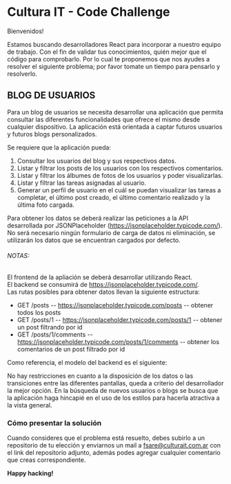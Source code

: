 # Cultura IT - Code Challenge

Bienvenidos!

Estamos buscando desarrolladores React para incorporar a nuestro equipo de trabajo. 
Con el fin de validar tus conocimientos, quién mejor que el código para comprobarlo. Por lo cual te proponemos que nos ayudes a resolver el siguiente problema; por favor tomate un tiempo para pensarlo y resolverlo.

## BLOG DE USUARIOS

Para un blog de usuarios se necesita desarrollar una aplicación que permita consultar las diferentes funcionalidades que ofrece el mismo desde cualquier dispositivo. La aplicación está orientada a captar futuros usuarios y futuros blogs personalizados.

Se requiere que la aplicación pueda: 
1. Consultar los usuarios del blog y sus respectivos datos.
2. Listar y filtrar los posts de los usuarios con los respectivos comentarios.
3. Listar y filtrar los álbumes de fotos de los usuarios y poder visualizarlas.
4. Listar y filtrar las tareas asignadas al usuario.
5. Generar un perfil de usuario en el cuál se puedan visualizar las tareas a completar, el último post creado, el último comentario realizado y la última foto cargada.

Para obtener los datos se deberá realizar las peticiones a la API desarrollada por JSONPlaceholder (https://jsonplaceholder.typicode.com/). No será necesario ningún formulario de carga de datos ni eliminación, se utilizarán los datos que se encuentran cargados por defecto.

###### NOTAS:
El frontend de la apliación se deberá desarrollar utilizando React.  
El backend se consumirá de https://jsonplaceholder.typicode.com/.  
Las rutas posibles para obtener datos llevan la siguiente estructura:
- GET	/posts -- https://jsonplaceholder.typicode.com/posts -- obtener todos los posts
- GET	/posts/1 -- https://jsonplaceholder.typicode.com/posts/1 -- obtener un post filtrando por id
- GET	/posts/1/comments -- https://jsonplaceholder.typicode.com/posts/1/comments  -- obtener los comentarios de un post filtrado por id

Como referencia, el modelo del backend es el siguiente:

No hay restricciones en cuanto a la disposición de los datos o las transiciones entre las diferentes pantallas, queda a criterio del desarrollador la mejor opción.
En la búsqueda de nuevos usuarios o blogs se busca que la aplicación haga hincapié en el uso de los estilos para hacerla atractiva a la vista general.

### Cómo presentar la solución
Cuando consideres que el problema está resuelto, debes subirlo a un repositorio de tu elección y enviarnos un mail a fsare@culturait.com.ar con el link del repositorio adjunto, además podes agregar cualquier comentario que creas correspondiente.


**Happy hacking!**